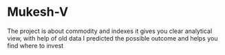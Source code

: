 # Mukesh-V
The project is about commodity and indexes it gives you clear analytical view, with help of old data I predicted the possible outcome and helps you find where to invest
